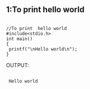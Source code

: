 ## 1:To print hello world
```

//To print  hello world
#include<stdio.h>
int main()
{                     
 printf("\nHello world\n");
}
```

OUTPUT:
```

 Hello world
 ```
<!--stackedit_data:
eyJoaXN0b3J5IjpbLTk4NjgyNDg2NiwxOTI2MTAxMTY4LDk4NT
MxNjQ5MywxMjQ3NzI3MzYxLC0xMjgzOTkzMzcsMTA3NTkzNTU1
Nl19
-->